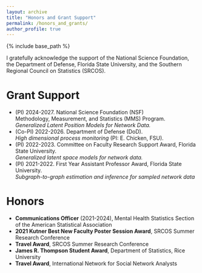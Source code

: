 ```yaml
--- 
layout: archive
title: "Honors and Grant Support"
permalink: /honors_and_grants/
author_profile: true
---
```


{% include base_path %}

I gratefully acknowledge the support of the National Science Foundation, the Department of Defense, 
Florida State University, 
and the Southern Regional Council on Statistics (SRCOS). 


Grant Support 
======
<ul>
<li>
(PI) 2024-2027. National Science Foundation (NSF)<br>
Methodology, Measurement, and Statistics (MMS) Program.<br> 
<i>Generalized Latent Position Models for Network Data.</i>
</li>
<li>
(Co-PI) 2022-2026. Department of Defense (DoD).<br>
<i>High dimensional process monitoring</i> (PI: E. Chicken, FSU). 
</li>
<li>
(PI) 2022-2023. 
Committee on Faculty Research Support Award, Florida State University.<br>
<i>Generalized latent space models for network data.</i>
</li>
<li>
(PI) 2021-2022. First Year Assistant Professor Award, Florida State University.<br>
<i>Subgraph-to-graph estimation and inference for sampled network data</i>
</li>
</ul>


Honors
=========
<ul>
<li>
<b>Communications Officer</b> (2021-2024), Mental Health Statistics Section of the American Statistical Association 
</li>
<li>
<b>2021 Kutner Best New Faculty Poster Session Award</b>, SRCOS Summer Research Conference
</li>
<li>
<b>Travel Award</b>, SRCOS Summer Research Conference
</li>
<li>
<b>James R. Thompson Student Award</b>, Department of Statistics, Rice University
</li>
<li>
<b>Travel Award</b>, International Network for Social Network Analysts
</li>
</ul>


